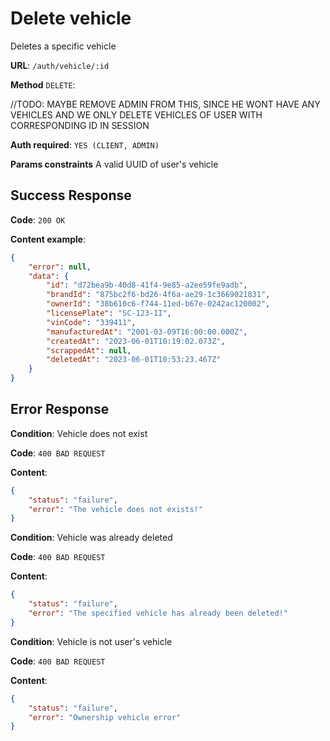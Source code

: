 # Delete vehicle

Deletes a specific vehicle

**URL**: `/auth/vehicle/:id`

**Method** `DELETE`:

//TODO: MAYBE REMOVE ADMIN FROM THIS, SINCE HE WONT HAVE ANY VEHICLES
AND WE ONLY DELETE VEHICLES OF USER WITH CORRESPONDING ID IN SESSION 

**Auth required**: `YES (CLIENT, ADMIN)`

**Params constraints**
A valid UUID of user's vehicle

## Success Response

**Code**: `200 OK`

**Content example**:
```json
{
	"error": null,
	"data": {
		"id": "d72bea9b-40d8-41f4-9e85-a2ee59fe9adb",
		"brandId": "875bc2f6-bd26-4f6a-ae29-1c3669021831",
		"ownerId": "38b610c6-f744-11ed-b67e-0242ac120002",
		"licensePlate": "SC-123-II",
		"vinCode": "339411",
		"manufacturedAt": "2001-03-09T16:00:00.000Z",
		"createdAt": "2023-06-01T10:19:02.073Z",
		"scrappedAt": null,
		"deletedAt": "2023-06-01T10:53:23.467Z"
	}
}
```

## Error Response

**Condition**: Vehicle does not exist

**Code**: `400 BAD REQUEST`

**Content**: 
```json
{
	"status": "failure",
	"error": "The vehicle does not exists!"
}
```

**Condition**: Vehicle was already deleted

**Code**: `400 BAD REQUEST`

**Content**: 
```json
{
	"status": "failure",
	"error": "The specified vehicle has already been deleted!"
}
```

**Condition**: Vehicle is not user's vehicle

**Code**: `400 BAD REQUEST`

**Content**: 
```json
{
	"status": "failure",
	"error": "Ownership vehicle error"
}
```